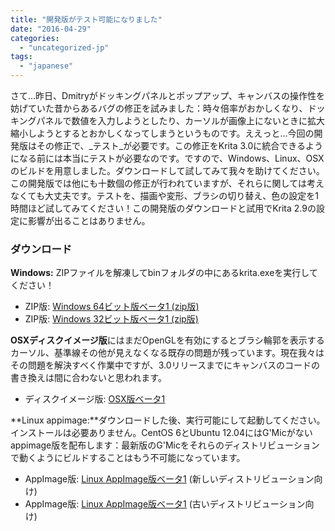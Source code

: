 ```yaml
---
title: "開発版がテスト可能になりました"
date: "2016-04-29"
categories: 
  - "uncategorized-jp"
tags: 
  - "japanese"
---
```


さて…昨日、Dmitryがドッキングパネルとポップアップ、キャンバスの操作性を妨げていた昔からあるバグの修正を試みました：時々倍率がおかしくなり、ドッキングパネルで数値を入力しようとしたり、カーソルが画像上にないときに拡大縮小しようとするとおかしくなってしまうというものです。ええっと…今回の開発版はその修正で、_テスト_が必要です。この修正をKrita 3.0に統合できるようになる前には本当にテストが必要なのです。ですので、Windows、Linux、OSXのビルドを用意しました。ダウンロードして試してみて我々を助けてください。この開発版では他にも十数個の修正が行われていますが、それらに関しては考えなくても大丈夫です。テストを、描画や変形、ブラシの切り替え、色の設定を1時間ほど試してみてください！この開発版のダウンロードと試用でKrita 2.9の設定に影響が出ることはありません。

### ダウンロード

**Windows:** ZIPファイルを解凍してbinフォルダの中にあるkrita.exeを実行してください！

- ZIP版: [Windows 64ビット版ベータ1 (zip版)](http://files.kde.org/krita/3/windows/devbuilds/krita-3.0-Beta-master-4a58260-x64.zip)
- ZIP版: [Windows 32ビット版ベータ1 (zip版)](http://files.kde.org/krita/3/windows/devbuilds/krita-3.0-Beta-master-4a58260-x86.zip)

**OSXディスクイメージ版**にはまだOpenGLを有効にするとブラシ輪郭を表示するカーソル、基準線その他が見えなくなる既存の問題が残っています。現在我々はその問題を解決すべく作業中ですが、3.0リリースまでにキャンバスのコードの書き換えは間に合わないと思われます。

- ディスクイメージ版: [OSX版ベータ1](http://files.kde.org/krita/3/osx/devbuilds/krita3-beta1-75295e0.dmg)

**Linux appimage:**ダウンロードした後、実行可能にして起動してください。インストールは必要ありません。CentOS 6とUbuntu 12.04にはG'Micがないappimage版を配布します：最新版のG'Micをそれらのディストリビューションで動くようにビルドすることはもう不可能になっています。

- AppImage版: [Linux AppImage版ベータ1](http://files.kde.org/krita/3/linux/devbuilds/krita-3.0-Beta-master-no_gmic-4336582-x86_64.appimage) (新しいディストリビューション向け)
- AppImage版: [Linux AppImage版ベータ1](http://files.kde.org/krita/3/linux/krita3-beta1-db1ca07-x86_64.appimage) (古いディストリビューション向け)
